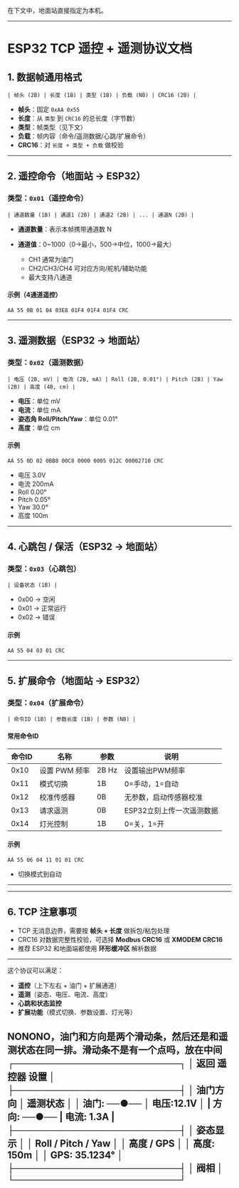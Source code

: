 在下文中，地面站直接指定为本机。

---

# ESP32 TCP 遥控 + 遥测协议文档

## 1. 数据帧通用格式

```
| 帧头 (2B) | 长度 (1B) | 类型 (1B) | 负载 (NB) | CRC16 (2B) |
```

* **帧头**：固定 `0xAA 0x55`
* **长度**：从 `类型` 到 `CRC16` 的总长度（字节数）
* **类型**：帧类型（见下文）
* **负载**：帧内容（命令/遥测数据/心跳/扩展命令）
* **CRC16**：对 `长度 + 类型 + 负载` 做校验

---

## 2. 遥控命令（地面站 → ESP32）

### 类型：`0x01`（遥控命令）

```
| 通道数量 (1B) | 通道1 (2B) | 通道2 (2B) | ... | 通道N (2B) |
```

* **通道数量**：表示本帧携带通道数 N
* **通道值**：0\~1000（0→最小，500→中位，1000→最大）

  * CH1 通常为油门
  * CH2/CH3/CH4 可对应方向/舵机/辅助功能
  * 最大支持八通道

#### 示例（4通道遥控）

```
AA 55 0B 01 04 03E8 01F4 01F4 01F4 CRC
```

---

## 3. 遥测数据（ESP32 → 地面站）

### 类型：`0x02`（遥测数据）

```
| 电压 (2B, mV) | 电流 (2B, mA) | Roll (2B, 0.01°) | Pitch (2B) | Yaw (2B) | 高度 (4B, cm) |
```

* **电压**：单位 mV
* **电流**：单位 mA
* **姿态角 Roll/Pitch/Yaw**：单位 0.01°
* **高度**：单位 cm

#### 示例

```
AA 55 0D 02 0BB8 00C8 0000 0005 012C 00002710 CRC
```

* 电压 3.0V
* 电流 200mA
* Roll 0.00°
* Pitch 0.05°
* Yaw 30.0°
* 高度 100m

---

## 4. 心跳包 / 保活（ESP32 → 地面站）

### 类型：`0x03`（心跳包）

```
| 设备状态 (1B) |
```

* 0x00 → 空闲
* 0x01 → 正常运行
* 0x02 → 错误

#### 示例

```
AA 55 04 03 01 CRC
```

---

## 5. 扩展命令（地面站 → ESP32）

### 类型：`0x04`（扩展命令）

```
| 命令ID (1B) | 参数长度 (1B) | 参数 (NB) |
```

#### 常用命令ID

| 命令ID | 名称        | 参数    | 说明              |
| ---- | --------- | ----- | --------------- |
| 0x10 | 设置 PWM 频率 | 2B Hz | 设置输出PWM频率       |
| 0x11 | 模式切换      | 1B    | 0=手动，1=自动       |
| 0x12 | 校准传感器     | 0B    | 无参数，启动传感器校准     |
| 0x13 | 请求遥测      | 0B    | ESP32立刻上传一次遥测数据 |
| 0x14 | 灯光控制      | 1B    | 0=关，1=开         |

#### 示例

```
AA 55 06 04 11 01 01 CRC
```

* 切换模式到自动

---


---

## 6. TCP 注意事项

* TCP 无消息边界，需要按 **帧头 + 长度** 做拆包/粘包处理
* CRC16 对数据完整性校验，可选择 **Modbus CRC16** 或 **XMODEM CRC16**
* 推荐 ESP32 和地面端都使用 **环形缓冲区** 解析数据

---

这个协议可以满足：

* **遥控**（上下左右 + 油门 + 扩展通道）
* **遥测**（姿态、电压、电流、高度）
* **心跳和状态监控**
* **扩展功能**（模式切换、参数设置、灯光等）

NONONO，油门和方向是两个滑动条，然后还是和遥测状态在同一排。滑动条不是有一个点吗，放在中间 
┌─────────────────────────┐ 
│ 返回     遥控器     设置 │ 
├─────────────────────────┤ 
│ 油门方向     │ 遥测状态   │ 
│ 油门: ──●── │ 电压:12.1V │
| 方向: ──●── | 电流: 1.3A |
├─────────────────────────┤ 
│ 姿态显示                 │ 
│ Roll / Pitch / Yaw │ 
│ 高度 / GPS │ │ 高度: 150m │ 
│ GPS: 35.1234° │ 
├─────────────────────────┤ 
│ 阀相                    │ 
└─────────────────────────┘
---
